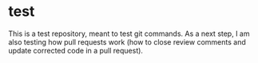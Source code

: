 # test
This is a test repository, meant to test git commands.
As a next step, I am also testing how pull requests work (how to close review comments and update corrected code in a pull request).
